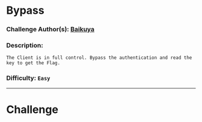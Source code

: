 # Bypass


### Challenge Author(s): [Baikuya](https://app.hackthebox.eu/users/56753)

### Description: 
   ```
   The Client is in full control. Bypass the authentication and read the key to get the Flag.
   ```
### Difficulty: `Easy`
---
# Challenge


